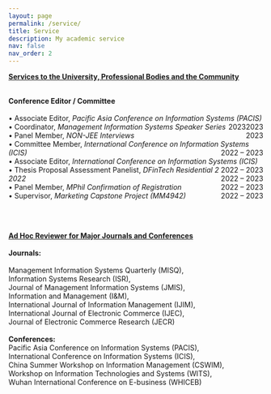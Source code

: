 ```yaml
---
layout: page
permalink: /service/
title: Service
description: My academic service
nav: false
nav_order: 2
---
```


<strong><u>Services to the University, Professional Bodies and the Community</u></strong><br><br>

<strong>Conference Editor / Committee</strong> <br> <br>
• Associate Editor, <i>Pacific Asia Conference on Information Systems (PACIS)</i> <float style="display:inline-block; float:right;">2023</float><br>
• Coordinator, <i>Management Information Systems Speaker Series</i> <float style="display:inline-block; float:right;">2023</float><br>
• Panel Member, <i>NON-JEE Interviews</i> <float style="display:inline-block; float:right;">2023</float><br>
• Committee Member, <i>International Conference on Information Systems (ICIS)</i> <float style="display:inline-block; float:right;">2022 – 2023</float><br>
• Associate Editor, <i>International Conference on Information Systems (ICIS)</i> <float style="display:inline-block; float:right;">2022 – 2023</float><br>
• Thesis Proposal Assessment Panelist, <i>DFinTech Residential 2 2022</i> <float style="display:inline-block; float:right;">2022 – 2023</float><br>
• Panel Member, <i>MPhil Confirmation of Registration</i> <float style="display:inline-block; float:right;">2022 – 2023</float><br>
• Supervisor, <i>Marketing Capstone Project (MM4942)</i> <float style="display:inline-block; float:right;">2022 – 2023</float>

<br><br>

<strong><u>Ad Hoc Reviewer for Major Journals and Conferences</u></strong> <br><br>
<strong>Journals:</strong> <br><br>
Management Information Systems Quarterly (MISQ),<br>Information Systems Research (ISR),<br> Journal of Management Information Systems (JMIS),<br> Information and Management (I&M),<br> International Journal of Information Management (IJIM),<br> International Journal of Electronic Commerce (IJEC),<br> Journal of Electronic Commerce Research (JECR) <br><br>
<strong>Conferences:</strong> <br>
Pacific Asia Conference on Information Systems (PACIS),<br> International Conference on Information Systems (ICIS), <br>China Summer Workshop on Information Management (CSWIM),<br> Workshop on Information Technologies and Systems (WITS),<br> Wuhan International Conference on E-business (WHICEB)
